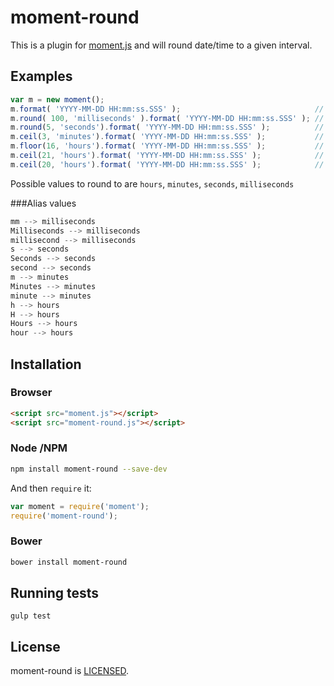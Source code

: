 # moment-round

This is a plugin for [moment.js][moment] and will round date/time to a given interval.

## Examples

``` javascript
var m = new moment(); 
m.format( 'YYYY-MM-DD HH:mm:ss.SSS' ); 								// 2015-06-18 15:30:19.123
m.round( 100, 'milliseconds' ).format( 'YYYY-MM-DD HH:mm:ss.SSS' ); // 2015-06-18 15:30:20.100
m.round(5, 'seconds').format( 'YYYY-MM-DD HH:mm:ss.SSS' ); 			// 2015-06-18 15:30:20.000
m.ceil(3, 'minutes').format( 'YYYY-MM-DD HH:mm:ss.SSS' ); 			// 2015-06-18 15:33:00.000
m.floor(16, 'hours').format( 'YYYY-MM-DD HH:mm:ss.SSS' ); 			// 2015-06-18 00:00:00.000
m.ceil(21, 'hours').format( 'YYYY-MM-DD HH:mm:ss.SSS' ); 			// 2015-06-18 21:00:00.000
m.ceil(20, 'hours').format( 'YYYY-MM-DD HH:mm:ss.SSS' ); 			// 2015-06-19 00:00:00.000
```

Possible values to round to are `hours`, `minutes`, `seconds`, `milliseconds`

###Alias values

``` javascript
mm --> milliseconds
Milliseconds --> milliseconds
millisecond --> milliseconds
s --> seconds
Seconds --> seconds
second --> seconds
m --> minutes
Minutes --> minutes
minute --> minutes
h --> hours
H --> hours
Hours --> hours
hour --> hours
```

## Installation

### Browser

``` html
<script src="moment.js"></script>
<script src="moment-round.js"></script>
```

### Node /NPM

``` sh
npm install moment-round --save-dev
```

And then `require` it:

``` javascript
var moment = require('moment');
require('moment-round');
```

### Bower

``` sh
bower install moment-round
```

## Running tests
```
gulp test
```

## License

moment-round is [LICENSED][license].

[license]: https://creativecommons.org/licenses/by-sa/3.0/us/
[moment]: http://momentjs.com/
